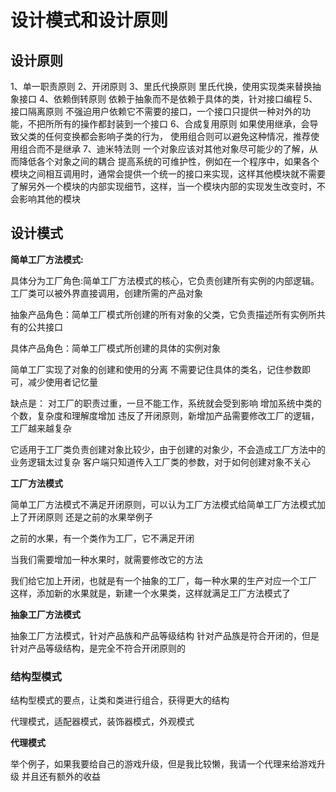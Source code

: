 # 设计模式和设计原则

## 设计原则

1、单一职责原则
2、开闭原则
3、里氏代换原则
里氏代换，使用实现类来替换抽象接口
4、依赖倒转原则
依赖于抽象而不是依赖于具体的类，针对接口编程
5、接口隔离原则
不强迫用户依赖它不需要的接口，一个接口只提供一种对外的功能，不把所所有的操作都封装到一个接口
6、合成复用原则
如果使用继承，会导致父类的任何变换都会影响子类的行为，
使用组合则可以避免这种情况，推荐使用组合而不是继承
7、迪米特法则
一个对象应该对其他对象尽可能少的了解，从而降低各个对象之间的耦合
提高系统的可维护性，例如在一个程序中，如果各个模块之间相互调用时，通常会提供一个统一的接口来实现，这样其他模块就不需要了解另外一个模块的内部实现细节，这样，当一个模块内部的实现发生改变时，不会影响其他的模块

## 设计模式

**简单工厂方法模式:**

具体分为工厂角色:简单工厂方法模式的核心，它负责创建所有实例的内部逻辑。
工厂类可以被外界直接调用，创建所需的产品对象

抽象产品角色：简单工厂模式所创建的所有对象的父类，它负责描述所有实例所共有的公共接口

具体产品角色：简单工厂模式所创建的具体的实例对象

简单工厂实现了对象的创建和使用的分离
不需要记住具体的类名，记住参数即可，减少使用者记忆量

缺点是：
对工厂的职责过重，一旦不能工作，系统就会受到影响
增加系统中类的个数，复杂度和理解度增加
违反了开闭原则，新增加产品需要修改工厂的逻辑，工厂越来越复杂

它适用于工厂类负责创建对象比较少，由于创建的对象少，不会造成工厂方法中的业务逻辑太过复杂
客户端只知道传入工厂类的参数，对于如何创建对象不关心

**工厂方法模式**

简单工厂方法模式不满足开闭原则，可以认为工厂方法模式给简单工厂方法模式加上了开闭原则
还是之前的水果举例子

之前的水果，有一个类作为工厂，它不满足开闭

当我们需要增加一种水果时，就需要修改它的方法

我们给它加上开闭，也就是有一个抽象的工厂，每一种水果的生产对应一个工厂
这样，添加新的水果就是，新建一个水果类，这样就满足工厂方法模式了

**抽象工厂方法模式**

抽象工厂方法模式，针对产品族和产品等级结构
针对产品族是符合开闭的，但是针对产品等级结构，是完全不符合开闭原则的

### 结构型模式

结构型模式的要点，让类和类进行组合，获得更大的结构

代理模式，适配器模式，装饰器模式，外观模式


**代理模式**

举个例子，如果我要给自己的游戏升级，但是我比较懒，我请一个代理来给游戏升级
并且还有额外的收益